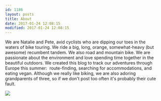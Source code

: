 ```yaml
---
id: 1186
layout: posts
title: About
date: 2017-01-24 12:08:15
modified: 2017-01-24 12:08:15
---
```


We are Natalie and Pete, avid cyclists who are dipping our toes in the waters of bike touring. We ride a big, long, orange, somewhat-heavy (but awesome) recumbent tandem. We also road and mountain bike. We are passionate about the environment and love spending time together in the beautiful outdoors. We created this blog to track our adventures through Europe this summer:  route-finding, searching for accommodations, and eating vegan. Although we really like biking, we are also adoring grandparents of three, so if we don't post too often it's probably their cute fault. 

[![](https://whitingpt.files.wordpress.com/2017/04/screenshot_20170403-140813.png)](https://whitingpt.files.wordpress.com/2017/04/screenshot_20170403-140813.png)
